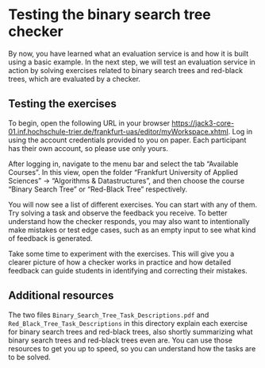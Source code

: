 # Testing the binary search tree checker
By now, you have learned what an evaluation service is and how it is built using a basic example. In the next step, we will test an evaluation service in action by solving exercises related to binary search trees and red-black trees, which are evaluated by a checker.

## Testing the exercises

To begin, open the following URL in your browser
https://jack3-core-01.inf.hochschule-trier.de/frankfurt-uas/editor/myWorkspace.xhtml.
Log in using the account credentials provided to you on paper. Each participant has their own account, so please use only yours.

After logging in, navigate to the menu bar and select the tab “Available Courses”. In this view, open the folder “Frankfurt University of Applied Sciences” → “Algorithms & Datastructures”, and then choose the course “Binary Search Tree” or “Red-Black Tree” respectively.

You will now see a list of different exercises. You can start with any of them. Try solving a task and observe the feedback you receive. To better understand how the checker responds, you may also want to intentionally make mistakes or test edge cases, such as an empty input to see what kind of feedback is generated.

Take some time to experiment with the exercises. This will give you a clearer picture of how a checker works in practice and how detailed feedback can guide students in identifying and correcting their mistakes.

## Additional resources

The two files `Binary_Search_Tree_Task_Descriptions.pdf` and `Red_Black_Tree_Task_Descriptions` in this directory explain each exercise for binary search trees and red-black trees, also shortly summarizing what binary search trees and red-black trees even are. You can use those resources to get you up to speed, so you can understand how the tasks are to be solved.